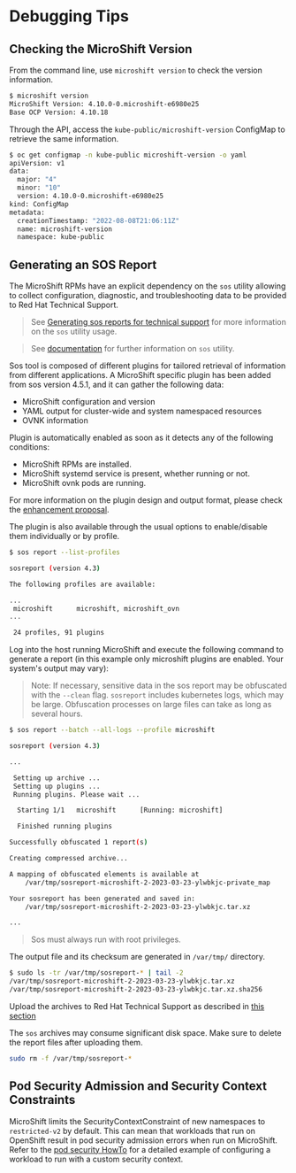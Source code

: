 # Debugging Tips

## Checking the MicroShift Version

From the command line, use `microshift version` to check the version
information.

```bash
$ microshift version
MicroShift Version: 4.10.0-0.microshift-e6980e25
Base OCP Version: 4.10.18
```

Through the API, access the `kube-public/microshift-version` ConfigMap
to retrieve the same information.

```bash
$ oc get configmap -n kube-public microshift-version -o yaml
apiVersion: v1
data:
  major: "4"
  minor: "10"
  version: 4.10.0-0.microshift-e6980e25
kind: ConfigMap
metadata:
  creationTimestamp: "2022-08-08T21:06:11Z"
  name: microshift-version
  namespace: kube-public
```

## Generating an SOS Report

The MicroShift RPMs have an explicit dependency on the `sos` utility allowing to collect
configuration, diagnostic, and troubleshooting data to be provided to Red Hat Technical Support.

> See [Generating sos reports for technical support](https://access.redhat.com/documentation/en-us/red_hat_enterprise_linux/9/html/getting_the_most_from_your_support_experience/generating-an-sos-report-for-technical-support_getting-the-most-from-your-support-experience) for more information on the `sos` utility usage.

> See [documentation](https://github.com/sosreport/sos) for further information on `sos` utility.

Sos tool is composed of different plugins for tailored retrieval of information from different applications.
A MicroShift specific plugin has been added from sos version 4.5.1, and it can gather the following data:
* MicroShift configuration and version
* YAML output for cluster-wide and system namespaced resources
* OVNK information

Plugin is automatically enabled as soon as it detects any of the following conditions:
* MicroShift RPMs are installed.
* MicroShift systemd service is present, whether running or not.
* MicroShift ovnk pods are running.

For more information on the plugin design and output format, please check the [enhancement proposal](https://github.com/openshift/enhancements/blob/master/enhancements/microshift/microshift-supportability-tools.md).

The plugin is also available through the usual options to enable/disable them individually or by profile.
```bash
$ sos report --list-profiles

sosreport (version 4.3)

The following profiles are available:

...
 microshift      microshift, microshift_ovn
...

 24 profiles, 91 plugins
```

Log into the host running MicroShift and execute the following command to generate a
report (in this example only microshift plugins are enabled. Your system's output may vary):

> Note: If necessary, sensitive data in the sos report may be obfuscated with the `--clean` flag.  `sosreport` includes
> kubernetes logs, which may be large.  Obfuscation processes on large files can take as long as several hours.

```bash
$ sos report --batch --all-logs --profile microshift

sosreport (version 4.3)

...

 Setting up archive ...
 Setting up plugins ...
 Running plugins. Please wait ...

  Starting 1/1   microshift      [Running: microshift]

  Finished running plugins

Successfully obfuscated 1 report(s)

Creating compressed archive...

A mapping of obfuscated elements is available at
	/var/tmp/sosreport-microshift-2-2023-03-23-ylwbkjc-private_map

Your sosreport has been generated and saved in:
	/var/tmp/sosreport-microshift-2-2023-03-23-ylwbkjc.tar.xz

...
```
> Sos must always run with root privileges.

The output file and its checksum are generated in `/var/tmp/` directory.
```bash
$ sudo ls -tr /var/tmp/sosreport-* | tail -2
/var/tmp/sosreport-microshift-2-2023-03-23-ylwbkjc.tar.xz
/var/tmp/sosreport-microshift-2-2023-03-23-ylwbkjc.tar.xz.sha256
```

Upload the archives to Red Hat Technical Support as described in [this section](https://access.redhat.com/documentation/en-us/red_hat_enterprise_linux/8/html-single/generating_sos_reports_for_technical_support/index#methods-for-providing-an-sos-report-to-red-hat-technical-support_generating-an-sosreport-for-technical-support)

The `sos` archives may consume significant disk space. Make sure to delete the report files after uploading them.

```bash
sudo rm -f /var/tmp/sosreport-*
```

## Pod Security Admission and Security Context Constraints

MicroShift limits the SecurityContextConstraint of new namespaces to
`restricted-v2` by default. This can mean that workloads that run on
OpenShift result in pod security admission errors when run on
MicroShift. Refer to the [pod security HowTo](howto_pod_security.md)
for a detailed example of configuring a workload to run with a custom
security context.
